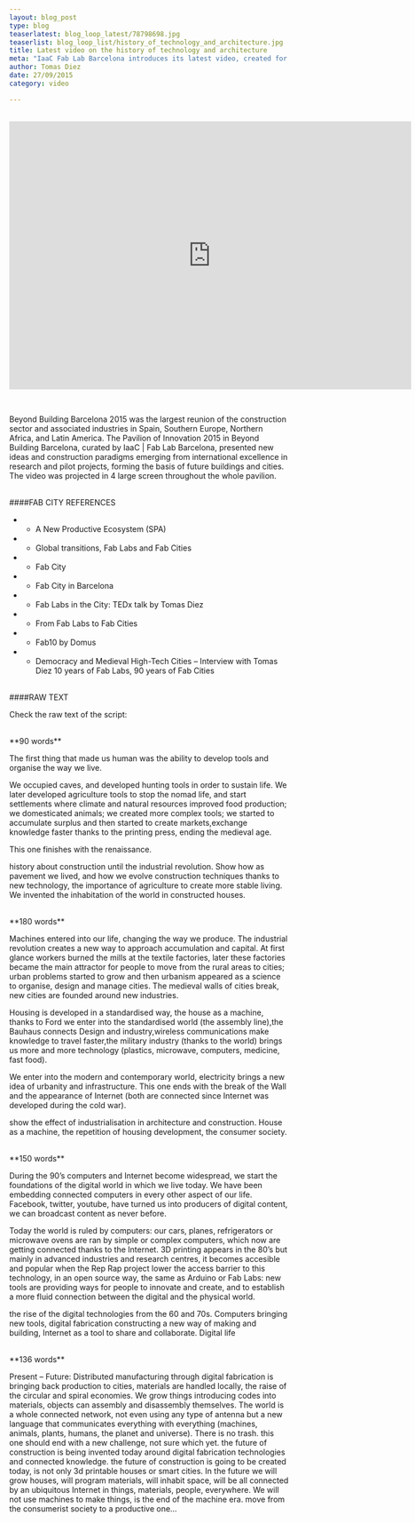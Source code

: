 ```yaml
---
layout: blog_post
type: blog
teaserlatest: blog_loop_latest/78798698.jpg
teaserlist: blog_loop_list/history_of_technology_and_architecture.jpg
title: Latest video on the history of technology and architecture
meta: "IaaC Fab Lab Barcelona introduces its latest video, created for Beyond Building Barcelona 2015 faire: A History of Architecture. The video narrates the history of technology applied to human housing, from the origins to the (possible) future."
author: Tomas Diez
date: 27/09/2015
category: video

---
```


<br><iframe src="https://player.vimeo.com/video/133676785" width="725" height="483" frameborder="0" webkitallowfullscreen mozallowfullscreen allowfullscreen></iframe>

<br>

Beyond Building Barcelona 2015 was the largest reunion of the construction sector and associated industries in Spain, Southern Europe, Northern Africa, and Latin America. The Pavilion of Innovation 2015 in Beyond Building Barcelona, curated by IaaC | Fab Lab Barcelona, presented new ideas and construction paradigms emerging from international excellence in research and pilot projects, forming the basis of future buildings and cities. The video was projected in 4 large screen throughout the whole pavilion.

<br>
####FAB CITY REFERENCES

* - A New Productive Ecosystem (SPA)
* - Global transitions, Fab Labs and Fab Cities
* - Fab City
* - Fab City in Barcelona
* - Fab Labs in the City: TEDx talk by Tomas Diez 
* - From Fab Labs to Fab Cities
* - Fab10 by Domus
* - Democracy and Medieval High-Tech Cities – Interview with Tomas Diez 10 years of Fab Labs, 90 years of Fab Cities


<br>
####RAW TEXT

Check the  raw text of the script:

<br>
**90 words**

The first thing that made us human was the ability to develop tools and organise the way we live.

We occupied caves, and developed hunting tools in order to sustain life.
We later developed agriculture tools to stop the nomad life, and start settlements where climate and natural resources improved food production;
we domesticated animals; we created more complex tools; we started to accumulate surplus and then started to create markets,exchange knowledge faster thanks to the printing press, ending the medieval age.

This one finishes with the renaissance.

history about construction until the industrial revolution. Show how as pavement we lived, and how we evolve construction techniques thanks to new technology, the importance of agriculture to create more stable living. We invented the inhabitation of the world in constructed houses.

<br>
**180 words**

Machines entered into our life, changing the way we produce. The industrial revolution creates a new way to approach accumulation and capital. At first glance workers burned the mills at the textile factories, later these factories became the main attractor for people to move from the rural areas to cities; urban problems started to grow and then urbanism appeared as a science to organise, design and manage cities. The medieval walls of cities break, new cities are founded around new industries.

Housing is developed in a standardised way, the house as a machine, thanks to Ford we enter into the standardised world (the assembly line),the Bauhaus connects Design and industry,wireless communications make knowledge to travel faster,the military industry (thanks to the world) brings us more and more technology (plastics, microwave, computers, medicine, fast food).

We enter into the modern and contemporary world, electricity brings a new idea of urbanity and infrastructure. This one ends with the break of the Wall and the appearance of Internet (both are connected since Internet was developed during the cold war).

show the effect of industrialisation in architecture and construction. House as a machine, the repetition of housing development, the consumer society.

<br>
**150 words**

During the 90’s computers and Internet become widespread, we start the foundations of the digital world in which we live today. We have been embedding connected computers in every other aspect of our life. Facebook, twitter, youtube, have turned us into producers of digital content, we can broadcast content as never before. 

Today the world is ruled by computers: our cars, planes, refrigerators or microwave ovens are ran by simple or complex computers, which now are getting connected thanks to the Internet. 3D printing appears in the 80’s but mainly in advanced industries and research centres, it becomes accesible and popular when the Rep Rap project lower the access barrier to this technology, in an open source way, the same as Arduino or Fab Labs: new tools are providing ways for people to innovate and create, and to establish a more fluid connection between the digital and the physical world.

the rise of the digital technologies from the 60 and 70s. Computers bringing new tools, digital fabrication constructing a new way of making and building, Internet as a tool to share and collaborate. Digital life

<br>
**136 words**

Present – Future: Distributed manufacturing through digital fabrication is bringing back production to cities, materials are handled locally, the raise of the circular and spiral economies. We grow things introducing codes into materials, objects can assembly and disassembly themselves. The world is a whole connected network, not even using any type of antenna but a new language that communicates everything with everything (machines, animals, plants, humans, the planet and universe). There is no trash. this one should end with a new challenge, not sure which yet.
the future of construction is being invented today around digital fabrication technologies and connected knowledge.
the future of construction is going to be created today, is not only 3d printable houses or smart cities. In the future we will grow houses, will program materials, will inhabit space, will be all connected by an ubiquitous Internet in things, materials, people, everywhere. We will not use machines to make things, is the end of the machine era.
move from the consumerist society to a productive one…